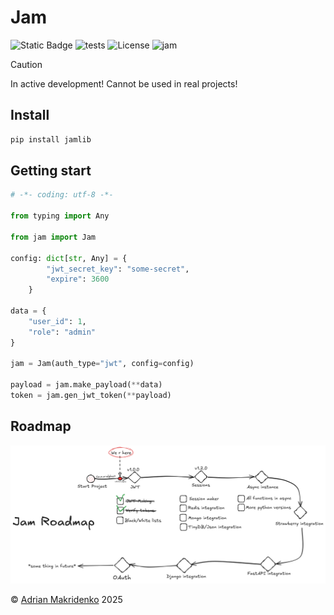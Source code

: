 # Jam

![Static Badge](https://img.shields.io/badge/Python-3.13-blue?logo=python&logoColor=white)
![tests](https://github.com/lyaguxafrog/jam/actions/workflows/run-tests.yml/badge.svg) ![License](https://img.shields.io/badge/Licese-MIT-grey?link=https%3A%2F%2Fgithub.com%2Flyaguxafrog%2Fjam%2Fblob%2Frelease%2FLICENSE.md)
![jam](https://img.shields.io/badge/jam-3.1.0_alpha-white?style=flat&labelColor=red)


> [!CAUTION]
> In active development! Cannot be used in real projects!
> 

## Install
```bash
pip install jamlib
```

## Getting start
```python
# -*- coding: utf-8 -*-

from typing import Any

from jam import Jam

config: dict[str, Any] = {
        "jwt_secret_key": "some-secret",
        "expire": 3600
    }

data = {
    "user_id": 1,
    "role": "admin"
}

jam = Jam(auth_type="jwt", config=config)

payload = jam.make_payload(**data)
token = jam.gen_jwt_token(**payload)
```

## Roadmap
![Roadmap](https://github.com/lyaguxafrog/jam/blob/stable/docs/assets/roadmap.png)

&copy; [Adrian Makridenko](https://github.com/lyaguxafrog) 2025
